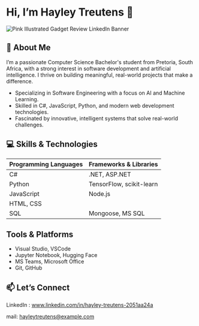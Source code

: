 # Hi, I’m Hayley Treutens 👋
![Pink Illustrated Gadget Review LinkedIn Banner](https://github.com/user-attachments/assets/32824a1c-cc18-4c9f-a7aa-f573325d855b)


## 🌸 About Me

I’m a passionate Computer Science Bachelor's student from Pretoria, South Africa, with a strong interest in software development and artificial intelligence. I thrive on building meaningful, real-world projects that make a difference.

   - Specializing in Software Engineering with a focus on AI and Machine Learning.
   - Skilled in C#, JavaScript, Python, and modern web development technologies.
   - Fascinated by innovative, intelligent systems that solve real-world challenges.


## 💻 Skills & Technologies

| Programming Languages    |  Frameworks & Libraries   |                        
|--------------------------|---------------------------|                              
| C#                       | .NET, ASP.NET             |                              
| Python                   | TensorFlow, scikit-learn  |                                
| JavaScript               | Node.js                   |                                
| HTML, CSS                |                           |                                 
| SQL                      |Mongoose, MS SQL           |


## Tools & Platforms

- Visual Studio, VSCode            
- Jupyter Notebook, Hugging Face   
- MS Teams, Microsoft Office       
- Git, GitHub                      

## 📫 Let’s Connect

   LinkedIn : www.linkedin.com/in/hayley-treutens-2051aa24a
   
   mail: hayleytreutens@example.com

